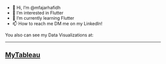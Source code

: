 - 👋 Hi, I’m @mfajarhafidh
- 👀 I’m interested in Flutter
- 🌱 I’m currently learning Flutter
- 📫 How to reach me DM me on my LinkedIn!

You also can see my Data Visualizations at:

---

## [MyTableau](https://public.tableau.com/app/profile/mohamad.fajar.hafidh)

<!---
mfajarhafidh/mfajarhafidh is a ✨ special ✨ repository because its `README.md` (this file) appears on your GitHub profile.
You can click the Preview link to take a look at your changes.
--->
